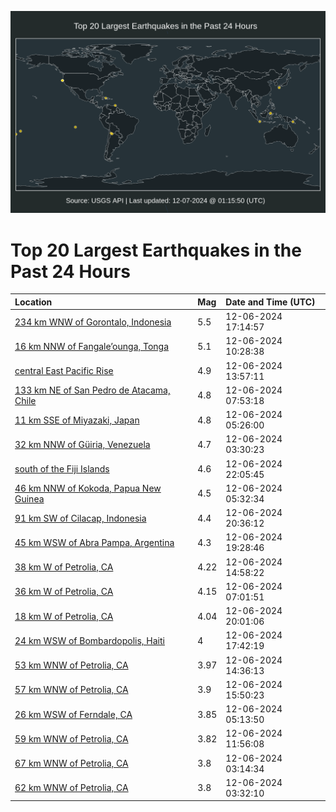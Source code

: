 ![Map](./map.png)

# Top 20 Largest Earthquakes in the Past 24 Hours

| Location | Mag | Date and Time (UTC) |
|:---|:---|:---|
| [234 km WNW of Gorontalo, Indonesia](https://earthquake.usgs.gov/earthquakes/eventpage/us7000nwmn) | 5.5 | 12-06-2024 17:14:57 |
| [16 km NNW of Fangale’ounga, Tonga](https://earthquake.usgs.gov/earthquakes/eventpage/us7000nwid) | 5.1 | 12-06-2024 10:28:38 |
| [central East Pacific Rise](https://earthquake.usgs.gov/earthquakes/eventpage/us7000nwks) | 4.9 | 12-06-2024 13:57:11 |
| [133 km NE of San Pedro de Atacama, Chile](https://earthquake.usgs.gov/earthquakes/eventpage/us7000nwhj) | 4.8 | 12-06-2024 07:53:18 |
| [11 km SSE of Miyazaki, Japan](https://earthquake.usgs.gov/earthquakes/eventpage/us7000nwgn) | 4.8 | 12-06-2024 05:26:00 |
| [32 km NNW of Güiria, Venezuela](https://earthquake.usgs.gov/earthquakes/eventpage/us7000nwfw) | 4.7 | 12-06-2024 03:30:23 |
| [south of the Fiji Islands](https://earthquake.usgs.gov/earthquakes/eventpage/us7000nwrf) | 4.6 | 12-06-2024 22:05:45 |
| [46 km NNW of Kokoda, Papua New Guinea](https://earthquake.usgs.gov/earthquakes/eventpage/us7000nwgq) | 4.5 | 12-06-2024 05:32:34 |
| [91 km SW of Cilacap, Indonesia](https://earthquake.usgs.gov/earthquakes/eventpage/us7000nwqa) | 4.4 | 12-06-2024 20:36:12 |
| [45 km WSW of Abra Pampa, Argentina](https://earthquake.usgs.gov/earthquakes/eventpage/us7000nwpl) | 4.3 | 12-06-2024 19:28:46 |
| [38 km W of Petrolia, CA](https://earthquake.usgs.gov/earthquakes/eventpage/nc75097711) | 4.22 | 12-06-2024 14:58:22 |
| [36 km W of Petrolia, CA](https://earthquake.usgs.gov/earthquakes/eventpage/nc75097271) | 4.15 | 12-06-2024 07:01:51 |
| [18 km W of Petrolia, CA](https://earthquake.usgs.gov/earthquakes/eventpage/nc75097986) | 4.04 | 12-06-2024 20:01:06 |
| [24 km WSW of Bombardopolis, Haiti](https://earthquake.usgs.gov/earthquakes/eventpage/us7000nwq3) | 4 | 12-06-2024 17:42:19 |
| [53 km WNW of Petrolia, CA](https://earthquake.usgs.gov/earthquakes/eventpage/nc75097691) | 3.97 | 12-06-2024 14:36:13 |
| [57 km WNW of Petrolia, CA](https://earthquake.usgs.gov/earthquakes/eventpage/nc75097781) | 3.9 | 12-06-2024 15:50:23 |
| [26 km WSW of Ferndale, CA](https://earthquake.usgs.gov/earthquakes/eventpage/nc75097181) | 3.85 | 12-06-2024 05:13:50 |
| [59 km WNW of Petrolia, CA](https://earthquake.usgs.gov/earthquakes/eventpage/nc75097556) | 3.82 | 12-06-2024 11:56:08 |
| [67 km WNW of Petrolia, CA](https://earthquake.usgs.gov/earthquakes/eventpage/nc75097046) | 3.8 | 12-06-2024 03:14:34 |
| [62 km WNW of Petrolia, CA](https://earthquake.usgs.gov/earthquakes/eventpage/nc75097086) | 3.8 | 12-06-2024 03:32:10 |

